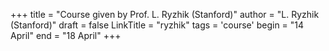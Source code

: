 +++
title = "Course given by Prof. L. Ryzhik (Stanford)"
author = "L. Ryzhik (Stanford)"
draft = false
LinkTitle = "ryzhik"
tags = 'course'
begin = "14 April"
end = "18 April"
+++
